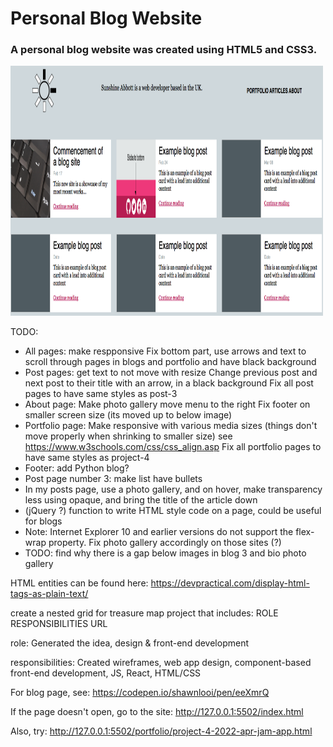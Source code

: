 # Personal Blog Website
### A personal blog website was created using HTML5 and CSS3.

<img src="/images/blog_homepage.png" width="500" height="400">

TODO:
- All pages: 
    make respponsive
    Fix bottom part, use arrows and text to scroll through pages in blogs and portfolio and have black background
- Post pages: get text to not move with resize
        Change previous post and next post to their title with an arrow, in a black background
        Fix all post pages to have same styles as post-3
- About page: 
    Make photo gallery
    move menu to the right
    Fix footer on smaller screen size (its moved up to below image)
- Portfolio page: Make responsive with various media sizes (things don't move properly when shrinking to smaller size)
    see https://www.w3schools.com/css/css_align.asp
    Fix all portfolio pages to have same styles as project-4
- Footer: add Python blog?
- Post page number 3: make list have bullets
- In my posts page, use a photo gallery, and on hover, make transparency less using opaque, and bring the title of the article down
- (jQuery ?) function to write HTML style code on a page, could be useful for blogs
- Note: Internet Explorer 10 and earlier versions do not support the flex-wrap property. Fix photo gallery accordingly on those sites (?)
- TODO: find why there is a gap below images in blog 3 and bio photo gallery

HTML entities can be found here: https://devpractical.com/display-html-tags-as-plain-text/


create a nested grid for treasure map project that includes:
ROLE            RESPONSIBILITIES       URL

role: Generated the idea, design & front-end development

responsibilities: 
Created wireframes, web app design, component-based front-end development, JS, React, HTML/CSS

For blog page, see: https://codepen.io/shawnlooi/pen/eeXmrQ

If the page doesn't open, go to the site:
http://127.0.0.1:5502/index.html

Also, try:
http://127.0.0.1:5502/portfolio/project-4-2022-apr-jam-app.html

